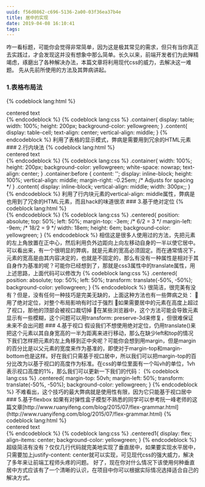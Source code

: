 ```yaml
---
uuid: f56d0862-c696-5136-2a00-03f36ea37b4e
title: 居中的实现
date: 2019-04-08 16:10:41
tags:
---
```

咋一看标题，可能你会觉得非常简单，因为这是极其常见的需求，但只有当你真正去实践过，才会发现这并没有想象中那么简单。长久以来，前端开发者们为此殚精竭虑，琢磨出了各种解决办法，本篇文章将利用现代css的威力，去解决这一难题。
先从先前所使用的方法及其弊病讲起。
### 1.表格布局法
{% codeblock lang:html %}
<div class="container">
  <div class="content">
    centered text
  </div>
</div>
{% endcodeblock %}
{% codeblock lang:css %}
  .container{
    display: table;
    width: 100%;
    height: 200px;
    background-color: yellowgreen;
  }
  .content{
    display: table-cell;
    text-align: center;
    vertical-align: middle;
  }
{% endcodeblock %}
利用了表格的显示模式，弊病是需要用到冗余的HTML元素
### 2.行内块法
{% codeblock lang:html %}
<div class="container">
  <div class="content">
    centered text
  </div>
</div>
{% endcodeblock %}
{% codeblock lang:css %}
  .container{
    width: 100%;
    height: 200px;
    background-color: yellowgreen;
    white-space: nowrap;
    text-align: center;
  }
  .container:before {
    content: '';
    display: inline-block;
    height: 100%;
    vertical-align: middle;
    margin-right: -0.25em; /* Adjusts for spacing */
  }
  .content{
    display: inline-block;
    vertical-align: middle;
    width: 300px;;
  }
{% endcodeblock %}
利用了行内块元素的vertical-align: middle属性，弊病是也用到了冗余的HTML元素，而且hack的味道很浓
### 3.基于绝对定位 
{% codeblock lang:html %}
  <div class="centered"></div>
{% endcodeblock %}
{% codeblock lang:css %}
  .centered{
    position: absolute;
    top: 50%;
    left: 50%;
    margin-top: -3em; /* 6/2 = 3 */
    margin-left: -9em; /* 18/2 = 9 */
    width: 18em;
    height: 6em;
    background-color: yellowgreen;
  }  
{% endcodeblock %}
相信这是很多人使用过的方法，先把元素的左上角放置在正中心，然后利用负外边距向上向左移动自身的一半以使它居中。可以看出来，有一个很明显的弊病，就是元素的宽高必须固定。而在通常情况下，元素的宽高是由其内容决定的，也就是不固定的，那么有没有一种属性是相对于其自身作为基准的呢？可能你已经想到了，那就是css3属性中的translate属性，用上述思路，上面代码可以修改为
{% codeblock lang:css %}
  .centered{
    position: absolute;
    top: 50%;
    left: 50%;
    transform: translate(-50%, -50%);
    background-color: yellowgreen;
  }  
{% endcodeblock %}
很简洁，很完美有没有？但是，没有任何一种技巧是完美无缺的，上面这种方法也有一些弊病之处：
用了绝对定位，对整个布局影响有时过于强烈
如果需要居中的元素在高度上超过了视口，那他的顶部会被视口裁切掉
在某些浏览器中，这个方法可能会导致元素显示有一些模糊，这个问题可以用transform: preserve-3d来修复，但很难保证未来不会出问题
### 4.基于视口
假设我们不想使用绝对定位，仍用translate()来把这个元素以其自身宽高的一半为距离来进行移动，那么在缺少left和top的情况下我们怎样把元素的左上角移到正中央呢？可能你会想到用margin，但是margin的百分比是以父元素的宽度来作为基准的，即使对于margin-top和margin-bottom也是这样。好在我们只需基于视口居中，所以我们可以把margin-top的百分比改为以基于视口的高度作为标准。在css的单位里面有一个叫vh的单位，1vh表示视口高度的1%，那么我们可以更新一下我们的代码：
{% codeblock lang:css %}
  .centered{
    margin-top: 50vh;
    margin-left: 50%;
    transform: translate(-50%, -50%);
    background-color: yellowgreen;
  }
{% endcodeblock %}
不难看出，这个技巧的最大弊病就是使用性有限，因为它只能基于视口居中
### 5.基于flexbox
如果有对弹性盒子模型不熟悉的同学可以参考阮一峰老师的这篇文章[http://www.ruanyifeng.com/blog/2015/07/flex-grammar.html](http://www.ruanyifeng.com/blog/2015/07/flex-grammar.html)  
{% codeblock lang:html %}
  <div class="centered">centered text</div>
{% endcodeblock %}
{% codeblock lang:css %}
  .centered1{
    display: flex;
    align-items: center;
    background-color: yellowgreen;
  } 
{% endcodeblock %}
超级简洁有没有？仅仅几行代码就完美地实现了垂直居中，如果要实现水平居中，只需要加上justify-content: center就可以实现，可见现代css的强大威力，解决了多年来让前端工程师头疼的问题。
好了，现在你对什么情况下该使用何种垂直居中方式应该有了一个清晰的认识，在项目中你可以根据实际情况选择适合自己的解决方式。
